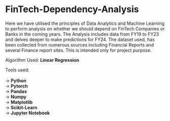 # FinTech-Dependency-Analysis

Here we have utilised the principles of Data Analytics and Machine Learning to perform analysis on whether we should depend on FinTech Companies or Banks in the coming years.
The Analysis includes data from FY19 to FY23 and delves deeper to make predictions for FY24.
The dataset used, has been collected from numerous sources including Financial Reports and several Finance report sites.
This is intended only for project purpose.<br>

Algorithm Used: **Linear Regression**<br>

Tools used:<br><br>
-> **Python**<br>
-> **Pytorch**<br>
-> **Pandas**<br>
-> **Numpy**<br>
-> **Matplotlib**<br>
-> **Scikit-Learn**<br>
-> **Jupyter Notebook**
